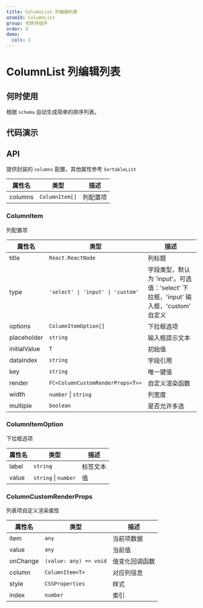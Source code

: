 ```yaml
---
title: ColumnList 列编辑列表
atomId: ColumnList
group: 可排序组件
order: 3
demo:
  cols: 2
---
```


# ColumnList 列编辑列表

## 何时使用

根据 `schema` 自动生成简单的排序列表。

## 代码演示

<code src="./demos/normal.tsx" ></code> <code src="./demos/creatorButtonPropsFalse.tsx"></code> <code src="./demos/column.tsx" ></code> <code src="./demos/controlled.tsx" ></code> <code src="./demos/actions.tsx" ></code> <code src="./demos/creatorButtonProps.tsx" ></code> <code src="./demos/customCreate.tsx" ></code> <code src="./demos/empty.tsx" ></code>

## API

提供封装的 `columns` 配置，其他属性参考 `SortableList`

| 属性名     | 类型             | 描述   |
| ------- | -------------- | ---- |
| columns | `ColumnItem[]` | 列配置项 |

### ColumnItem

列配置项

| 属性名          | 类型                                | 描述                                                         |
| ------------ | --------------------------------- | ---------------------------------------------------------- |
| title        | `React.ReactNode`                 | 列标题                                                        |
| type         | `'select' \| 'input' \| 'custom'` | 字段类型，默认为 'input'。可选值：'select' 下拉框，'input' 输入框，'custom' 自定义 |
| options      | `ColumnItemOption[]`              | 下拉框选项                                                      |
| placeholder  | `string`                          | 输入框提示文本                                                    |
| initialValue | `T`                               | 初始值                                                        |
| dataIndex    | `string`                          | 字段引用                                                       |
| key          | `string`                          | 唯一键值                                                       |
| render       | `FC<ColumnCustomRenderProps<T>>`  | 自定义渲染函数                                                    |
| width        | `number` \| `string`              | 列宽度                                                        |
| multiple     | `boolean`                         | 是否允许多选                                                     |

### ColumnItemOption

下拉框选项

| 属性名   | 类型                   | 描述   |
| ----- | -------------------- | ---- |
| label | `string`             | 标签文本 |
| value | `string` \| `number` | 值    |

### ColumnCustomRenderProps

列表项自定义渲染属性

| 属性名      | 类型                     | 描述      |
| -------- | ---------------------- | ------- |
| item     | `any`                  | 当前项数据   |
| value    | `any`                  | 当前值     |
| onChange | `(value: any) => void` | 值变化回调函数 |
| column   | `ColumnItem<T>`        | 对应列信息   |
| style    | `CSSProperties`        | 样式      |
| index    | `number`               | 索引      |
